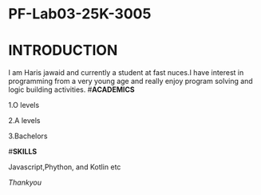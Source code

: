 # PF-Lab03-25K-3005
# INTRODUCTION
I am Haris jawaid and currently a student at fast nuces.I have interest in programming from a very young age and really enjoy program solving and logic building activities.
#**ACADEMICS**

1.O levels

2.A levels

3.Bachelors

#**SKILLS**

Javascript,Phython, and Kotlin etc

*Thankyou*
